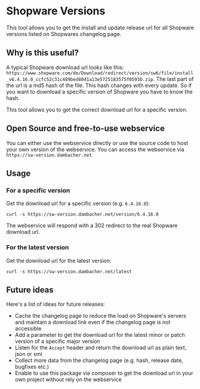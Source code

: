 # Shopware Versions
This tool allows you to get the install and update release url for all Shopware versions listed on Shopwares changelog page.

## Why is this useful?
A typical Shopware download url looks like this: `https://www.shopware.com/de/Download/redirect/version/sw6/file/install_v6.4.16.0_ccfc52c31c489bed8041a13e5725183575f0593b.zip`.
The last part of the url is a md5 hash of the file. This hash changes with every update. So if you want to download a specific version of Shopware you have to know the hash.

This tool allows you to get the correct download url for a specific version.

## Open Source and free-to-use webservice
You can either use the webservice directly or use the source code to host your own version of the webservice.
You can access the webservice via `https://sw-version.dambacher.net`

## Usage
### For a specific version
Get the download url for a specific version (e.g. `6.4.16.0`):

```curl
curl -s https://sw-version.dambacher.net/version/6.4.16.0
```

The webservice will respond with a 302 redirect to the real Shopware download url.

### For the latest version
Get the download url for the latest version:

```curl
curl -s https://sw-version.dambacher.net/latest
```

## Future ideas
Here's a list of ideas for future releases:
- Cache the changelog page to reduce the load on Shopware's servers and maintain a download link even if the changelog page is not accessible
- Add a parameter to get the download url for the latest minor or patch version of a specific major version
- Listen for the `Accept` header and return the download url as plain text, json or xml
- Collect more data from the changelog page (e.g. hash, release date, bugfixes etc.)
- Enable to use this package via composer to get the download url in your own project without rely on the webservice